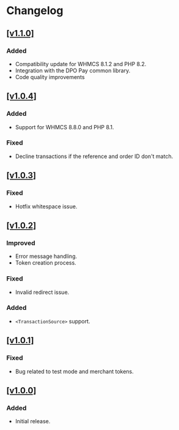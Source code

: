 # Changelog

## [[v1.1.0]](https://github.com/DPO-Group/DPO_WHMCS/releases/tag/v1.1.0)

### Added

- Compatibility update for WHMCS 8.1.2 and PHP 8.2.
- Integration with the DPO Pay common library.
- Code quality improvements

## [[v1.0.4]](https://github.com/DPO-Group/DPO_WHMCS/releases/tag/v1.0.4)

### Added

- Support for WHMCS 8.8.0 and PHP 8.1.

### Fixed

- Decline transactions if the reference and order ID don't match.

## [[v1.0.3]](https://github.com/DPO-Group/DPO_WHMCS/releases/tag/v1.0.3)

### Fixed

- Hotfix whitespace issue.

## [[v1.0.2]](https://github.com/DPO-Group/DPO_WHMCS/releases/tag/v1.0.2)
### Improved

- Error message handling.
- Token creation process.

### Fixed

- Invalid redirect issue.

### Added

- `<TransactionSource>` support.

## [[v1.0.1]](https://github.com/DPO-Group/DPO_WHMCS/releases/tag/v1.0.1)

### Fixed

- Bug related to test mode and merchant tokens.

## [[v1.0.0]](https://github.com/DPO-Group/DPO_WHMCS/releases/tag/v1.0.0)

### Added

- Initial release.
